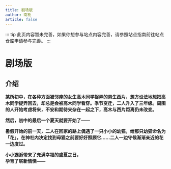 ```yaml
---
title: 剧场版
author: 南栀
article: false
---
```

::: tip
此页内容暂未完善，如果你想参与站点内容完善，请参照站点指南前往站点仓库申请参与完善。
:::
# 剧场版

## 介绍
**某所初中，在各种方面被邻座的女生高木同学捉弄的男生西片，想方设法地想把高木同学捉弄回去，却总是会被高木同学看穿。季节变迁，二人升入了三年级。周围的人开始考虑将来，不安和期待夹杂在一起之下，高木与西片距离仍未改变。**

**然后，初中的最后一个夏天就要开始了——**

**暑假开始的前一天，二人在回家的路上偶遇了一只小小的幼猫，给那只幼猫命名为「花」，在神社内决定找到母猫之前要好好照顾它……二人一边守候渐渐亲近的花一边度过。**

**小小邂逅带来了充满幸福的盛夏之日，**  
**孕育了崭新情愫——**


